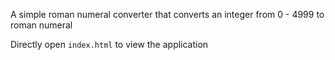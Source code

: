 A simple roman numeral converter that converts an integer from 0 - 4999 to roman numeral

Directly open `index.html` to view the application
